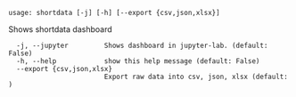 ```
usage: shortdata [-j] [-h] [--export {csv,json,xlsx}]
```

Shows shortdata dashboard

```optional arguments:
  -j, --jupyter         Shows dashboard in jupyter-lab. (default: False)
  -h, --help            show this help message (default: False)
  --export {csv,json,xlsx}
                        Export raw data into csv, json, xlsx (default: )
```